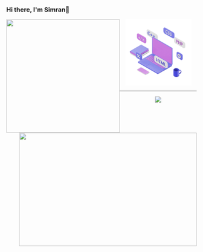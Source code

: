 ### Hi there, I'm Simran👋 

<div align="center">
  <img src="languages.gif" width="175" align="center">
  <img src="https://github-readme-stats-git-masterrstaa-rickstaa.vercel.app/api/top-langs?username=simrank13&layout=compact&theme=dark&langs_count=15" width="300" height="300" align="left">
  <img src="https://github-readme-stats-git-masterrstaa-rickstaa.vercel.app/api/?username=simrank13&hide=issues&theme=dark" width="470" height="300" align="right">
</div>
<hr>
  <div align="center">
    <img src=





<!--
**simrank13/simrank13** is a ✨ _special_ ✨ repository because its `README.md` (this file) appears on your GitHub profile.

Here are some ideas to get you started:

- 🔭 I’m currently working on ...
- 🌱 I’m currently learning ...
- 👯 I’m looking to collaborate on ...
- 🤔 I’m looking for help with ...
- 💬 Ask me about ...
- 📫 How to reach me: ...
- 😄 Pronouns: ...
- ⚡ Fun fact: ...
-->

